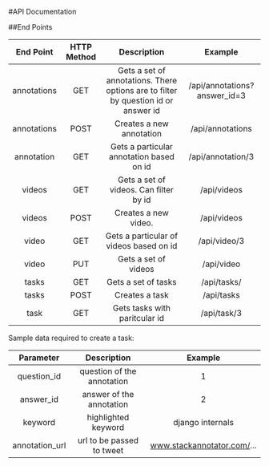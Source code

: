 #API Documentation

##End Points

| End Point     | HTTP Method       | Description | Example |
| :-------------: |:-------------:| :-------------:| :-------------:|
| annotations | GET | Gets a set of annotations. There options are to filter by question id or answer id | /api/annotations?answer_id=3|
| annotations | POST | Creates a new annotation | /api/annotations |
| annotation | GET | Gets a particular annotation based on id | /api/annotation/3 |
| videos | GET  | Gets a set of videos. Can filter by id | /api/videos |
| videos | POST  | Creates a new video. | /api/videos |
| video | GET  | Gets a particular of videos based on id  | /api/video/3 |
| video | PUT  | Gets a set of videos  | /api/video |
| tasks | GET  | Gets a set of tasks  | /api/tasks/ |
| tasks | POST  | Creates a task  | /api/tasks |
| task | GET  | Gets tasks with paritcular id  | /api/task/3 |

Sample data required to create a task:

| Parameter     | Description       | Example  |
| :-------------: |:-------------:| :-------------:|
| question_id     | question of the annotation | 1 |
| answer_id     | answer of the annotation      |   2 |
| keyword | highlighted keyword     |   django internals |
| annotation_url | url to be passed to tweet  | www.stackannotator.com/...  |
